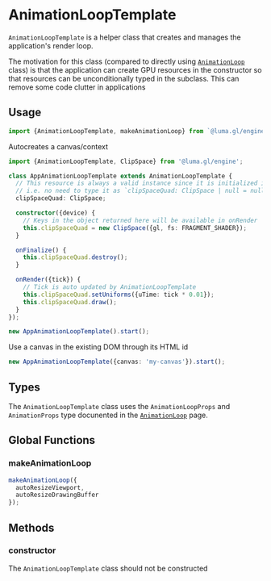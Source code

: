 # AnimationLoopTemplate

`AnimationLoopTemplate` is a helper class that creates and manages the application's render loop.

The motivation for this class (compared to directly using [`AnimationLoop`](./animation-loop) class)
is that the application can create GPU resources in the constructor 
so that resources can be unconditionally typed in the subclass. This can remove some code clutter in applications

## Usage

```typescript
import {AnimationLoopTemplate, makeAnimationLoop} from `@luma.gl/engine`;
```

Autocreates a canvas/context

```typescript
import {AnimationLoopTemplate, ClipSpace} from '@luma.gl/engine';

class AppAnimationLoopTemplate extends AnimationLoopTemplate {
  // This resource is always a valid instance since it is initialized in constructor
  // i.e. no need to type it as `clipSpaceQuad: ClipSpace | null = null;`` 
  clipSpaceQuad: ClipSpace; 

  constructor({device) {
    // Keys in the object returned here will be available in onRender
    this.clipSpaceQuad = new ClipSpace({gl, fs: FRAGMENT_SHADER});
  }

  onFinalize() {
    this.clipSpaceQuad.destroy();
  }

  onRender({tick}) {
    // Tick is auto updated by AnimationLoopTemplate
    this.clipSpaceQuad.setUniforms({uTime: tick * 0.01});
    this.clipSpaceQuad.draw();
  }
});

new AppAnimationLoopTemplate().start();
```

Use a canvas in the existing DOM through its HTML id

```typescript
new AppAnimationLoopTemplate({canvas: 'my-canvas'}).start();
```

## Types

The `AnimationLoopTemplate` class uses the `AnimationLoopProps` and `AnimationProps` type docunented in the [`AnimationLoop`](./animation-loop) page.

## Global Functions

### makeAnimationLoop

```ts
makeAnimationLoop({
  autoResizeViewport,
  autoResizeDrawingBuffer
});
```

## Methods

### constructor

The `AnimationLoopTemplate` class should not be constructed 


